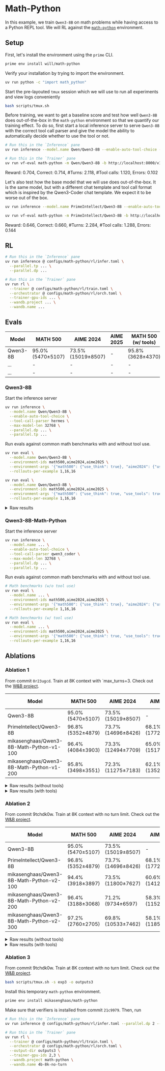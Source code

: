 # Math-Python

In this example, we train `Qwen3-8B` on math problems while having access to a Python REPL tool. We will RL against the [`math-python`](https://app.primeintellect.ai/dashboard/environments/will/math-python) environment.

## Setup

First, let's install the environment using the `prime` CLI.

```bash
prime env install will/math-python
```

Verify your installation by trying to import the environment.

```bash
uv run python -c "import math_python"
```

Start the pre-layouted `tmux` session which we will use to run all experiments and view logs conveniently

```bash
bash scripts/tmux.sh
```

Before training, we want to get a baseline score and test how well `Qwen3-8B` does out-of-the-box in the `math-python` environment so that we quantify our training effect. To do so, first start a local inference server to serve `Qwen3-8B` with the correct tool call parser and give the model the ability to automatically decide whether to use the tool or not.

```bash
# Run this in the `Inference` pane
uv run inference --model.name Qwen/Qwen3-8B --enable-auto-tool-choice --tool-call-parser hermes
```
```bash
# Run this in the `Trainer` pane
uv run vf-eval math-python -m Qwen/Qwen3-8B -b http://localhost:8000/v1 -n 500 -r 1 -c -1 --max-tokens 8192
```

Reward: 0.704, Correct: 0.714, #Turns: 2.118, #Tool calls: 1.120, Errors: 0.102

Let's also test how the base model that we will use does out-of-the-box. It is the same model, but with a different chat template and tool call format which is inspired by the Qwen3-Coder chat template. We expect it to be worse out of the box.

```bash
uv run inference --model.name PrimeIntellect/Qwen3-8B --enable-auto-tool-choice --tool-call-parser qwen3_coder
```

```bash
uv run vf-eval math-python -m PrimeIntellect/Qwen3-8B -b http://localhost:8000/v1 -n 500 -r 1 -c -1 --max-tokens 8192
```

Reward: 0.646, Correct: 0.660, #Turns: 2.284, #Tool calls: 1.288, Errors: 0.144

## RL

```bash
# Run this in the `Inference` pane
uv run inference @ configs/math-python/rl/infer.toml \
  --parallel.tp ... \
  --parallel.dp ...
```

```bash
# Run this in the `Trainer` pane
uv run rl \
  --trainer @ configs/math-python/rl/train.toml \
  --orchestrator @ configs/math-python/rl/orch.toml \
  --trainer-gpu-ids ... \
  --wandb.project ... \
  --wandb.name ...
```

## Evals

| Model | MATH 500 | AIME 2024 | AIME 2025 | MATH 500 (w/ tools) | AIME 2024 (w/ tools) | AIME 2025 (w/ tools) |
|-------|-----------|----------|----------|-----------------|---------------------|---------------------|
| Qwen3-8B | 95.0% (5470±5107) | 73.5% (15019±8507) | - | 95.8% (3628±4370) | 70.4% (11952±7358) | 58.1% (14544±8240) |
| ... | - | - | - | - | - | - |
| ... | - | - | - | - | - | - |

### Qwen3-8B

Start the inference server

```bash
uv run inference \
  --model.name Qwen/Qwen3-8B \
  --enable-auto-tool-choice \
  --tool-call-parser hermes \
  --max-model-len 32768 \
  --parallel.dp ... \
  --parallel.tp ...
```

Run evals against common math benchmarks with and without tool use.

```bash
uv run eval \
  --model.name Qwen/Qwen3-8B \
  --environment-ids math500,aime2024,aime2025 \
  --environment-args '{"math500": {"use_think": true}, "aime2024": {"use_think": true}, "aime2025": {"use_think": true}}' \
  --rollouts-per-example 1,16,16
```

```bash
uv run eval \
  --model.name Qwen/Qwen3-8B \
  --environment-ids math500,aime2024,aime2025 \
  --environment-args '{"math500": {"use_think": true, "use_tools": true}, "aime2024": {"use_think": true, "use_tools": true}, "aime2025": {"use_think": true, "use_tools": true}}' \
  --rollouts-per-example 1,16,16
```

<details>
<summary>Raw results</summary>
<pre><code>
Without tools:
Evaluated math500 in 1390.31s (Avg@1=0.9500, Pass@1: 0.9500, Completion Length: 5470.91 (±5107.79, ∈[952.00, 32694.00]), Truncated: 0.4%)
Evaluated aime2024 in 1615.29s (Avg@16=0.7354, Pass@8: 0.8257, Completion Length: 15019.11 (±8507.26, ∈[3465.00, 32678.00]), Truncated: 4.8%)

With tools:
Evaluated math500 in 1727.55s (Avg@1=0.9580, Pass@1: 0.9580, Completion Length: 3628.63 (±4370.45, ∈[296.00, 32335.00]), Truncated: 0.6%)
Evaluated aime2024 in 1741.10s (Avg@16=0.7042, Pass@8: 0.8653, Completion Length: 11952.65 (±7358.06, ∈[2462.00, 32346.00]), Truncated: 3.1%)
Evaluated aime2025 in 1777.89s (Avg@16=0.5813, Pass@8: 0.8330, Completion Length: 14544.32 (±8240.12, ∈[2203.00, 32360.00]), Truncated: 4.8%)
</code></pre>
</details>

### Qwen3-8B-Math-Python

Start the inference server

```bash
uv run inference \
  --model.name ... \
  --enable-auto-tool-choice \
  --tool-call-parser qwen3_coder \
  --max-model-len 32768 \
  --parallel.dp ... \
  --parallel.tp ...
```

Run evals against common math benchmarks with and without tool use.

```bash
# Math benchmarks (w/o tool use)
uv run eval \
  --model.name ... \
  --environment-ids math500,aime2024,aime2025 \
  --environment-args '{"math500": {"use_think": true}, "aime2024": {"use_think": true}, "aime2025": {"use_think": true}}' \
  --rollouts-per-example 1,16,16
```

```bash
# Math benchmarks (w/ tool use)
uv run eval \
  --model.name ... \
  --environment-ids math500,aime2024,aime2025 \
  --environment-args '{"math500": {"use_think": true, "use_tools": true}, "aime2024": {"use_think": true, "use_tools": true}, "aime2025": {"use_think": true, "use_tools": true}}' \
  --rollouts-per-example 1,16,16
```

## Ablations

### Ablation 1

From commit `0r23ugcd`. Train at 8K context with `max_turns=3. Check out the [W&B project](https://wandb.ai/primeintellect/math-python?nw=lpxt5c3z2nr).

| Model | MATH 500 | AIME 2024 | AIME 2025 | MATH 500 (w/ tools) | AIME 2024 (w/ tools) | AIME 2025 (w/ tools) |
|-------|-----------|----------|----------|-----------------|---------------------|---------------------|
| Qwen3-8B | 95.0% (5470±5107) | 73.5% (15019±8507) | - | 95.8% (3628±4370) | 70.4% (11952±7358) | 58.1% (14544±8240) |
| PrimeIntellect/Qwen3-8B | 96.8% (5352±4879) | 73.7% (14696±8426) | 68.1% (17723±9243) | Err. | Err. | Err. |
| mikasenghaas/Qwen3-8B-Math-Python-v1-100 | 96.4% (4084±3903) | 73.3% (12494±7709) | 65.0% (15171±8457) | 91.6% (2901±5865) | 75.0% (8724±6630) | 61.6% (11006±6559) |
| mikasenghaas/Qwen3-8B-Math-Python-v1-200 | 95.8% (3498±3551) | 72.3% (11275±7183) | 62.1% (13529±8257) | 95.0% (3498±3551) | 66.6% (8446±6128) | 55.0% (10359±6871) |

<details>
<summary>Raw results (without tools)</summary>
<pre><code>
Base:
Evaluated math500 in 7465.86s (Avg@1=0.9680, Pass@1: 0.9680, Completion Length: 5352.14 (±4879.94, ∈[1019.00, 32724.00]), Truncated: 0.6%)
Evaluated aime2024 in 6169.60s (Avg@16=0.7375, Pass@8: 0.8643, Completion Length: 14696.34 (±8426.39, ∈[3635.00, 32670.00]), Truncated: 5.8%)
Evaluated aime2025 in 2072.47s (Avg@16=0.6813, Pass@8: 0.8097, Completion Length: 17723.54 (±9243.42, ∈[3583.00, 32678.00]), Truncated: 12.3%)

Step 100:
Evaluated math500 in 1586.42s (Avg@1=0.9640, Pass@1: 0.9640, Completion Length: 4084.66 (±3903.90, ∈[714.00, 30126.00]), Truncated: 0.0%)
Evaluated aime2024 in 1375.47s (Avg@16=0.7333, Pass@8: 0.8500, Completion Length: 12494.87 (±7709.14, ∈[2267.00, 32670.00]), Truncated: 1.9%)
Evaluated aime2025 in 1748.57s (Avg@16=0.6500, Pass@8: 0.8487, Completion Length: 15171.81 (±8457.21, ∈[2531.00, 32640.00]), Truncated: 3.3%)

Step 200:
Evaluated math500 in 1142.00s (Avg@1=0.9580, Pass@1: 0.9580, Completion Length: 3498.88 (±3551.77, ∈[645.00, 26636.00]), Truncated: 0.0%)
Evaluated aime2024 in 1414.09s (Avg@16=0.7229, Pass@8: 0.8197, Completion Length: 11275.69 (±7183.51, ∈[2103.00, 32601.00]), Truncated: 0.6%)
Evaluated aime2025 in 1527.87s (Avg@16=0.6208, Pass@8: 0.8233, Completion Length: 13529.70 (±8257.25, ∈[1982.00, 32640.00]), Truncated: 4.0%)
</code></pre>
</details>

<details>
<summary>Raw results (with tools)</summary>
<pre><code>
Base:
Runs out of context - doesn't know how to call tools right.

Step 100:
Evaluated math500 in 372.61s (Avg@2=0.9167, Pass@1: 0.9140, Completion Length: 2901.47 (±5865.64, ∈[401.00, 40366.00]), Truncated: 1.7%)
Evaluated aime2024 in 372.58s (Avg@2=0.7500, Pass@1: 0.7523, Completion Length: 8724.37 (±6630.50, ∈[1743.00, 40445.00]), Truncated: 1.7%)
Evaluated aime2025 in 227.39s (Avg@2=0.6167, Pass@1: 0.6197, Completion Length: 11006.38 (±6559.82, ∈[1795.00, 23014.00]), Truncated: 0.0%)

Step 200:
Evaluated math500 in 91.87s (Avg@2=0.9500, Pass@1: 0.9493, Completion Length: 1885.90 (±2085.23, ∈[265.00, 8447.00]), Truncated: 0.0%)
Evaluated aime2024 in 202.82s (Avg@2=0.6667, Pass@1: 0.6763, Completion Length: 8446.05 (±6128.38, ∈[1131.00, 21280.00]), Truncated: 0.0%)
Evaluated aime2025 in 246.84s (Avg@2=0.5500, Pass@1: 0.5427, Completion Length: 10359.68 (±6871.26, ∈[1292.00, 28027.00]), Truncated: 0.0%)
</code></pre>
</details>

### Ablation 2

From commit 9tchdk0w. Train at 8K context with no turn limit. Check out the [W&B project](https://wandb.ai/primeintellect/math-python/workspace?nw=71j0m1uason).

| Model | MATH 500 | AIME 2024 | AIME 2025 | MATH 500 (w/ tools) | AIME 2024 (w/ tools) | AIME 2025 (w/ tools) |
|-------|-----------|----------|----------|-----------------|---------------------|---------------------|
| Qwen3-8B | 95.0% (5470±5107) | 73.5% (15019±8507) | - | 95.8% (3628±4370) | 70.4% (11952±7358) | 58.1% (14544±8240) |
| PrimeIntellect/Qwen3-8B | 96.8% (5352±4879) | 73.7% (14696±8426) | 68.1% (17723±9243) | Err. | Err. | Err. |
| mikasenghaas/Qwen3-8B-Math-Python-v2-100 | 94.4% (3918±3897) | 73.5% (11800±7627) | 60.6% (14122±8764) | 96.0% (2059±2659) | 72.3% (8076±5934) | 56.8% (10256±6870) |
| mikasenghaas/Qwen3-8B-Math-Python-v2-200 | 96.4% (3188±3068) | 71.2% (9734±6597) | 58.3% (11526±7719) | 95.8% (1689±2392) | 68.1% (6684±5149) | 53.3% (8430±5951) |
| mikasenghaas/Qwen3-8B-Math-Python-v2-300 | 97.2% (2760±2705) | 69.8% (10533±7462) | 58.1% (11859±8006) | 95.4% (1812±2977) | 69.1% (7580±5943) | 56.2% (9132±6949) |

<details>
<summary>Raw results (without tools)</summary>
<pre><code>
Step 100:
Evaluated math500 in 5878.00s (Avg@1=0.9440, Pass@1: 0.9440, Completion Length: 3918.20 (±3897.48, ∈[731.00, 28060.00]), Truncated: 0.0%)
Evaluated aime2024 in 3827.36s (Avg@16=0.7354, Pass@8: 0.8793, Completion Length: 11800.68 (±7627.06, ∈[1880.00, 32678.00]), Truncated: 2.5%)
Evaluated aime2025 in 6583.08s (Avg@16=0.6062, Pass@8: 0.7807, Completion Length: 14122.16 (±8764.12, ∈[2022.00, 32678.00]), Truncated: 4.4%)

Step 200:
Evaluated math500 in 892.10s (Avg@1=0.9640, Pass@1: 0.9640, Completion Length: 3187.97 (±3067.53, ∈[801.00, 20316.00]), Truncated: 0.0%)
Evaluated aime2024 in 1128.08s (Avg@16=0.7125, Pass@8: 0.8587, Completion Length: 9733.84 (±6597.46, ∈[2033.00, 32670.00]), Truncated: 0.8%)
Evaluated aime2025 in 1207.35s (Avg@16=0.5833, Pass@8: 0.7950, Completion Length: 11526.33 (±7719.06, ∈[1897.00, 32640.00]), Truncated: 2.5%)

Step 300:
Evaluated math500 in 1282.99s (Avg@1=0.9720, Pass@1: 0.9720, Completion Length: 3299.46 (±3625.81, ∈[768.00, 32392.00]), Truncated: 0.2%)
Evaluated aime2024 in 1179.44s (Avg@16=0.6979, Pass@8: 0.8360, Completion Length: 10533.84 (±7462.03, ∈[2328.00, 32688.00]), Truncated: 0.8%)
Evaluated aime2025 in 1276.39s (Avg@16=0.5813, Pass@8: 0.7907, Completion Length: 11859.55 (±8006.89, ∈[1732.00, 32640.00]), Truncated: 3.3%)
</code></pre>
</details>

<details>
<summary>Raw results (with tools)</summary>
<pre><code>
Step 100:
Evaluated math500 in 1017.74s (Avg@1=0.9600, Pass@1: 0.9600, Completion Length: 2059.42 (±2659.82, ∈[228.00, 22534.00]), Truncated: 0.0%)
Evaluated aime2024 in 1034.07s (Avg@16=0.7229, Pass@8: 0.8333, Completion Length: 8076.24 (±5934.43, ∈[701.00, 32247.00]), Truncated: 0.4%)
Evaluated aime2025 in 1068.33s (Avg@16=0.5687, Pass@8: 0.7303, Completion Length: 10256.70 (±6870.71, ∈[1174.00, 32195.00]), Truncated: 0.2%)

Step 200:
Evaluated math500 in 715.45s (Avg@1=0.9580, Pass@1: 0.9580, Completion Length: 1689.16 (±2392.51, ∈[186.00, 24556.00]), Truncated: 0.0%)
Evaluated aime2024 in 776.39s (Avg@16=0.6813, Pass@8: 0.8497, Completion Length: 6684.39 (±5149.20, ∈[685.00, 32253.00]), Truncated: 0.2%)
Evaluated aime2025 in 730.50s (Avg@16=0.5333, Pass@8: 0.7570, Completion Length: 8430.57 (±5951.46, ∈[899.00, 26604.00]), Truncated: 0.0%)

Step 300:
Evaluated math500 in 857.99s (Avg@1=0.9540, Pass@1: 0.9540, Completion Length: 1812.69 (±2977.05, ∈[138.00, 32255.00]), Truncated: 0.2%)
Evaluated aime2024 in 854.85s (Avg@16=0.6917, Pass@8: 0.8423, Completion Length: 7580.32 (±5943.36, ∈[1024.00, 32172.00]), Truncated: 0.2%)
Evaluated aime2025 in 873.04s (Avg@16=0.5625, Pass@8: 0.7737, Completion Length: 9132.66 (±6949.97, ∈[837.00, 32218.00]), Truncated: 0.8%)
</code></pre>
</details>

### Ablation 3

From commit 9tchdk0w. Train at 8K context with no turn limit. Check out the [W&B project](https://wandb.ai/primeintellect/math-python/workspace?nw=71j0m1uason).

```bash
bash scripts/tmux.sh -s exp3 -o outputs3
```

Install this temporary `math-python` environment.

```bash
prime env install mikasenghaas/math-python
```

Make sure that verifiers is installed from commit `21c9979`. Then, run

```bash
# Run this in the `Inference` pane
uv run inference @ configs/math-python/rl/infer.toml --parallel.dp 2 --max-model-len 8192
```

```bash
# Run this in the `Trainer` pane
uv run rl \
  --trainer @ configs/math-python/rl/train.toml \
  --orchestrator @ configs/math-python/rl/orch.toml \
  --output-dir outputs3 \
  --trainer-gpu-ids 2,3 \
  --wandb.project math-python \
  --wandb.name 4b-8k-no-turn
```